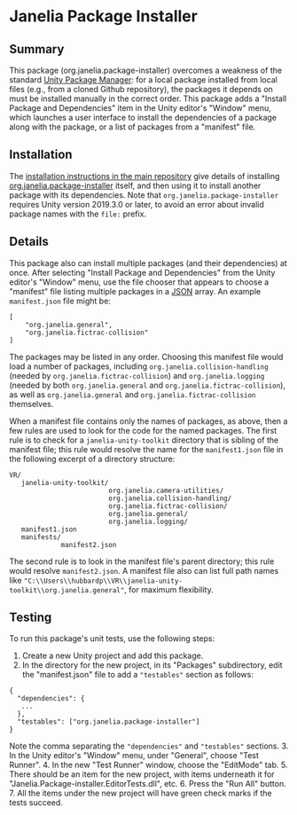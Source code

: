 # Janelia Package Installer

## Summary

This package (org.janelia.package-installer) overcomes a weakness of the standard [Unity Package Manager](https://docs.unity3d.com/Manual/upm-ui.html): for a local package installed from local files (e.g., from a cloned Github repository), the packages it depends on must be installed manually in the correct order.  This package adds a "Install Package and Dependencies" item in the Unity editor's "Window" menu, which launches a user interface to install the dependencies of a package along with the package, or a list of packages from a "manifest" file.

## Installation

The [installation instructions in the main repository](https://github.com/JaneliaSciComp/janelia-unity-toolkit/blob/master/README.md#installation) give details of installing [org.janelia.package-installer](https://github.com/JaneliaSciComp/janelia-unity-toolkit/tree/master/org.janelia.package-installer) itself, and then using it to install another package with its dependencies.  Note that `org.janelia.package-installer` requires Unity version 2019.3.0 or later, to avoid an error about invalid package names with the `file:` prefix.

## Details

This package also can install multiple packages (and their dependencies) at once.  After selecting "Install Package and Dependencies" from the Unity editor's "Window" menu, use the file chooser that appears to choose a "manifest" file listing multiple packages in a [JSON](https://en.wikipedia.org/wiki/JSON) array.  An example `manifest.json` file might be:
```
[
    "org.janelia.general",
    "org.janelia.fictrac-collision"
]
```
The packages may be listed in any order.  Choosing this manifest file would load a number of packages, including `org.janelia.collision-handling` (needed by `org.janelia.fictrac-collision`) and `org.janelia.logging` (needed by both  `org.janelia.general` and `org.janelia.fictrac-collision`), as well as `org.janelia.general` and `org.janelia.fictrac-collision` themselves.

When a manifest file contains only the names of packages, as above, then a few rules are used to look for the code for the named packages.  The first rule is to check for a `janelia-unity-toolkit` directory that is sibling of the manifest file; this rule would resolve the name for the `manifest1.json` file in the following excerpt of a directory structure:
```
VR/
   janelia-unity-toolkit/
                         org.janelia.camera-utilities/
                         org.janelia.collision-handling/
                         org.janelia.fictrac-collision/
                         org.janelia.general/
                         org.janelia.logging/
   manifest1.json
   manifests/
             manifest2.json
```
The second rule is to look in the manifest file's parent directory; this rule would resolve `manifest2.json`.  A manifest file also can list full path names like `"C:\\Users\\hubbardp\\VR\\janelia-unity-toolkit\\org.janelia.general"`, for maximum flexibility.

## Testing

To run this package's unit tests, use the following steps:
1. Create a new Unity project and add this package.
2. In the directory for the new project, in its "Packages" subdirectory, edit the "manifest.json" file to add a `"testables"` section as follows:
```
{
  "dependencies": {
   ...
  },
  "testables": ["org.janelia.package-installer"]
}
```
Note the comma separating the `"dependencies"` and `"testables"` sections.
3. In the Unity editor's "Window" menu, under "General", choose "Test Runner".
4. In the new "Test Runner" window, choose the "EditMode" tab.
5. There should be an item for the new project, with items underneath it for "Janelia.Package-installer.EditorTests.dll", etc.
6. Press the "Run All" button.
7. All the items under the new project will have green check marks if the tests succeed.
